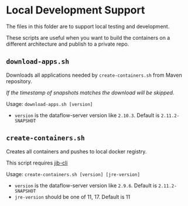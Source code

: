 # Local Development Support

The files in this folder are to support local testing and development.

These scripts are useful when you want to build the containers on a different architecture and publish to a private repo.

## `download-apps.sh`
Downloads all applications needed by `create-containers.sh` from Maven repository.

*If the timestamp of snapshots matches the download will be skipped.*

Usage: `download-apps.sh [version]`
* `version` is the dataflow-server version like `2.10.3`. Default is `2.11.2-SNAPSHOT`

## `create-containers.sh`
Creates all containers and pushes to local docker registry.

This script requires [jib-cli](https://github.com/GoogleContainerTools/jib/tree/master/jib-cli)

Usage: `create-containers.sh [version] [jre-version]`
* `version` is the dataflow-server version like `2.9.6`. Default is `2.11.2-SNAPSHOT`
* `jre-version` should be one of 11, 17. Default is 11
